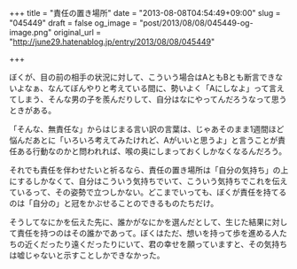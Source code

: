 +++
title = "責任の置き場所"
date = "2013-08-08T04:54:49+09:00"
slug = "045449"
draft = false
og_image = "post/2013/08/08/045449-og-image.png"
original_url = "http://june29.hatenablog.jp/entry/2013/08/08/045449"

+++

<p>ぼくが、目の前の相手の状況に対して、こういう場合はAともBとも断言できないよなぁ、なんてぼんやりと考えている間に、勢いよく「Aにしなよ」って言えてしまう、そんな男の子を羨んだりして、自分はなにやってんだろうなって思うときがある。</p>
<p>「そんな、無責任な」からはじまる言い訳の言葉は、じゃあそのまま1週間ほど悩んだあとに「いろいろ考えてみたけれど、Aがいいと思うよ」と言うことが責任ある行動なのかと問われれば、喉の奥にしまっておくしかなくなるんだろう。</p>
<p>それでも責任を伴わせたいと祈るなら、責任の置き場所は「自分の気持ち」の上にするしかなくて、自分はこういう気持ちでいて、こういう気持ちでこれを伝えているって、その姿勢で立つしかない。どこまでいっても、ぼくが責任を持てるのは「自分の」と冠をかぶせることのできるものたちだけ。</p>
<p>そうしてなにかを伝えた先に、誰かがなにかを選んだとして、生じた結果に対して責任を持つのはその誰かであって。ぼくはただ、想いを持って歩を進める人たちの近くだったり遠くだったりにいて、君の幸せを願っていますと、その気持ちは嘘じゃないと示すことしかできなかった。</p>